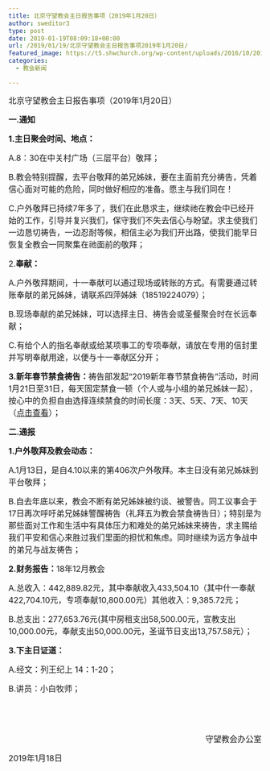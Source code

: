 ```yaml
---
title: 北京守望教会主日报告事项（2019年1月20日）
author: sweditor3
type: post
date: 2019-01-19T08:09:18+00:00
url: /2019/01/19/北京守望教会主日报告事项2019年1月20日/
featured_image: https://t5.shwchurch.org/wp-content/uploads/2016/10/20161030-1-400x288.jpg
categories:
  - 教会新闻

---
```

<span style="font-size: 12pt;">北京守望教会主日报告事项（2019年1月20日）</span>

<!--more-->

**<span style="font-size: 12pt;">一.通知</span>**

**<span style="font-size: 12pt;">1.主日聚会时间、地点：</span>**

<span style="font-size: 12pt;">A.8：30在中关村广场（三层平台）敬拜；</span>

<span style="font-size: 12pt;">B.教会特别提醒，去平台敬拜的弟兄姊妹，要在主面前充分祷告，凭着信心面对可能的危险，同时做好相应的准备。愿主与我们同在！</span>

<span style="font-size: 12pt;">C.户外敬拜已持续7年多了，我们在此恳求主，继续祂在教会中已经开始的工作，引导并复兴我们，保守我们不失去信心与盼望。求主使我们一边恳切祷告，一边忍耐等候，相信主必为我们开出路，使我们能早日恢复全教会一同聚集在祂面前的敬拜；</span>

<span style="font-size: 12pt;">2.<strong>奉献：</strong></span>

<span style="font-size: 12pt;">A.户外敬拜期间，十一奉献可以通过现场或转账的方式。有需要通过转账奉献的弟兄姊妹，请联系四萍姊妹（18519224079）；</span>

<span style="font-size: 12pt;">B.现场奉献的弟兄姊妹，可以选择主日、祷告会或圣餐聚会时在长远奉献；</span>

<span style="font-size: 12pt;">C.有给个人的指名奉献或给某项事工的专项奉献，请放在专用的信封里并写明奉献用途，以便与十一奉献区分开；</span>

<span style="font-size: 12pt;"><strong>3.新年春节禁食祷告：</strong>祷告部发起“2019新年春节禁食祷告”活动，时间1月21日至31日，每天固定禁食一顿（个人或与小组的弟兄姊妹一起），按心中的负担自由选择连续禁食的时间长度：3天、5天、7天、10天（<a href="/2019/01/19/2019新年春节禁食祷告安排/#">点击查看</a>）；</span>

**<span style="font-size: 12pt;">二.通报</span>**

**<span style="font-size: 12pt;">1.户外敬拜及教会动态：</span>**

<span style="font-size: 12pt;">A.1月13日，是自4.10以来的第406次户外敬拜。本主日没有弟兄姊妹到平台敬拜；</span>

<span style="font-size: 12pt;">B.自去年底以来，教会不断有弟兄姊妹被约谈、被警告。同工议事会于17日再次呼吁弟兄姊妹警醒祷告（礼拜五为教会禁食祷告日）；特别是为那些面对工作和生活中有具体压力和难处的弟兄姊妹来祷告，求主赐给我们平安和信心来胜过我们里面的担忧和焦虑。同时继续为远方争战中的弟兄与战友祷告；</span>

<span style="font-size: 12pt;"><strong>2.财务报告：</strong>18年12月教会</span>

<span style="font-size: 12pt;">A.总收入：442,889.82元，其中奉献收入433,504.10（其中什一奉献422,704.10元，专项奉献10,800.00元）其他收入：9,385.72元；</span>

<span style="font-size: 12pt;">B.总支出：277,653.76元(其中房租支出58,500.00元，宣教支出10,000.00元，奉献支出50,000.00元，圣诞节日支出13,757.58元）；</span>

**<span style="font-size: 12pt;">3.下主日证道：</span>**

<span style="font-size: 12pt;">A.经文：列王纪上 14：1-20；</span>

<span style="font-size: 12pt;">B.讲员：小白牧师；</span>

&nbsp;

&nbsp;

<p style="text-align: right;">
  <span style="font-size: 12pt;">守望教会办公室</span>
</p>

<span style="font-size: 12pt;">2019年1月18日</span>